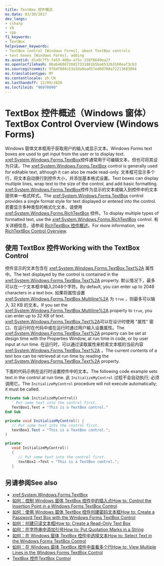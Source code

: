 ```yaml
---
title: TextBox 控件概述
ms.date: 03/30/2017
dev_langs:
- csharp
- vb
- cpp
f1_keywords:
- TextBox
helpviewer_keywords:
- TextBox control [Windows Forms], about TextBox controls
- text boxes [Windows Forms], adding
ms.assetid: d1a9c7f5-fa53-480a-a75c-158f8649ea2f
ms.openlocfilehash: 06ab460d720d17331881b5ba653263160eaf3cb3
ms.sourcegitcommit: 9f6df084c53a3da0ea657ed0d708a72213683084
ms.translationtype: MT
ms.contentlocale: zh-CN
ms.lasthandoff: 12/09/2020
ms.locfileid: "96970890"
---
```

# <a name="textbox-control-overview-windows-forms"></a><span data-ttu-id="062d7-102">TextBox 控件概述（Windows 窗体）</span><span class="sxs-lookup"><span data-stu-id="062d7-102">TextBox Control Overview (Windows Forms)</span></span>
<span data-ttu-id="062d7-103">Windows 窗体文本框用于获取用户的输入或显示文本。</span><span class="sxs-lookup"><span data-stu-id="062d7-103">Windows Forms text boxes are used to get input from the user or to display text.</span></span> <span data-ttu-id="062d7-104"><xref:System.Windows.Forms.TextBox>控件通常用于可编辑文本，但也可将其设为只读。</span><span class="sxs-lookup"><span data-stu-id="062d7-104">The <xref:System.Windows.Forms.TextBox> control is generally used for editable text, although it can also be made read-only.</span></span> <span data-ttu-id="062d7-105">文本框可显示多个行，将文本自动换行到控件大小，并添加基本格式设置。</span><span class="sxs-lookup"><span data-stu-id="062d7-105">Text boxes can display multiple lines, wrap text to the size of the control, and add basic formatting.</span></span> <span data-ttu-id="062d7-106"><xref:System.Windows.Forms.TextBox>控件为显示的文本或输入到控件中的文本提供单一格式样式。</span><span class="sxs-lookup"><span data-stu-id="062d7-106">The <xref:System.Windows.Forms.TextBox> control provides a single format style for text displayed or entered into the control.</span></span> <span data-ttu-id="062d7-107">若要显示多种类型的格式化文本，请使用 <xref:System.Windows.Forms.RichTextBox> 控件。</span><span class="sxs-lookup"><span data-stu-id="062d7-107">To display multiple types of formatted text, use the <xref:System.Windows.Forms.RichTextBox> control.</span></span> <span data-ttu-id="062d7-108">有关详细信息，请参阅 [RichTextBox 控件概述](richtextbox-control-overview-windows-forms.md)。</span><span class="sxs-lookup"><span data-stu-id="062d7-108">For more information, see [RichTextBox Control Overview](richtextbox-control-overview-windows-forms.md).</span></span>  
  
## <a name="working-with-the-textbox-control"></a><span data-ttu-id="062d7-109">使用 TextBox 控件</span><span class="sxs-lookup"><span data-stu-id="062d7-109">Working with the TextBox Control</span></span>  
 <span data-ttu-id="062d7-110">控件显示的文本包含在 <xref:System.Windows.Forms.TextBox.Text%2A> 属性中。</span><span class="sxs-lookup"><span data-stu-id="062d7-110">The text displayed by the control is contained in the <xref:System.Windows.Forms.TextBox.Text%2A> property.</span></span> <span data-ttu-id="062d7-111">默认情况下，最多可以在一个文本框中输入2048个字符。</span><span class="sxs-lookup"><span data-stu-id="062d7-111">By default, you can enter up to 2048 characters in a text box.</span></span> <span data-ttu-id="062d7-112">如果将属性设置 <xref:System.Windows.Forms.TextBox.Multiline%2A> 为 `true` ，则最多可以输入 32 KB 的文本。</span><span class="sxs-lookup"><span data-stu-id="062d7-112">If you set the <xref:System.Windows.Forms.TextBox.Multiline%2A> property to `true`, you can enter up to 32 KB of text.</span></span> <span data-ttu-id="062d7-113"><xref:System.Windows.Forms.TextBox.Text%2A>可以在设计时使用 "属性" 窗口、在运行时在代码中或在运行时通过用户输入设置属性。</span><span class="sxs-lookup"><span data-stu-id="062d7-113">The <xref:System.Windows.Forms.TextBox.Text%2A> property can be set at design time with the Properties Window, at run time in code, or by user input at run time.</span></span> <span data-ttu-id="062d7-114">在运行时，可以通过读取属性来检索文本框的当前内容 <xref:System.Windows.Forms.TextBox.Text%2A> 。</span><span class="sxs-lookup"><span data-stu-id="062d7-114">The current contents of a text box can be retrieved at run time by reading the <xref:System.Windows.Forms.TextBox.Text%2A> property.</span></span>  
  
 <span data-ttu-id="062d7-115">下面的代码示例在运行时设置控件中的文本。</span><span class="sxs-lookup"><span data-stu-id="062d7-115">The following code example sets text in the control at run time.</span></span> <span data-ttu-id="062d7-116">此 `InitializeMyControl` 过程不会自动执行; 必须调用它。</span><span class="sxs-lookup"><span data-stu-id="062d7-116">The `InitializeMyControl` procedure will not execute automatically; it must be called.</span></span>  
  
```vb  
Private Sub InitializeMyControl()  
   ' Put some text into the control first.  
   TextBox1.Text = "This is a TextBox control."  
End Sub  
```  
  
```csharp  
private void InitializeMyControl() {  
   // Put some text into the control first.  
   textBox1.Text = "This is a TextBox control.";  
}  
```  
  
```cpp  
private:  
   void InitializeMyControl()  
   {  
      // Put some text into the control first.  
      textBox1->Text = "This is a TextBox control.";  
   }  
```  
  
## <a name="see-also"></a><span data-ttu-id="062d7-117">另请参阅</span><span class="sxs-lookup"><span data-stu-id="062d7-117">See also</span></span>

- <xref:System.Windows.Forms.TextBox>
- [<span data-ttu-id="062d7-118">如何：控制 Windows 窗体 TextBox 控件中的插入点</span><span class="sxs-lookup"><span data-stu-id="062d7-118">How to: Control the Insertion Point in a Windows Forms TextBox Control</span></span>](how-to-control-the-insertion-point-in-a-windows-forms-textbox-control.md)
- [<span data-ttu-id="062d7-119">如何：使用 Windows 窗体 TextBox 控件创建密码文本框</span><span class="sxs-lookup"><span data-stu-id="062d7-119">How to: Create a Password Text Box with the Windows Forms TextBox Control</span></span>](how-to-create-a-password-text-box-with-the-windows-forms-textbox-control.md)
- [<span data-ttu-id="062d7-120">如何：创建只读文本框</span><span class="sxs-lookup"><span data-stu-id="062d7-120">How to: Create a Read-Only Text Box</span></span>](how-to-create-a-read-only-text-box-windows-forms.md)
- [<span data-ttu-id="062d7-121">如何：在字符串中添加引号</span><span class="sxs-lookup"><span data-stu-id="062d7-121">How to: Put Quotation Marks in a String</span></span>](how-to-put-quotation-marks-in-a-string-windows-forms.md)
- [<span data-ttu-id="062d7-122">如何：在 Windows 窗体 TextBox 控件中选择文本</span><span class="sxs-lookup"><span data-stu-id="062d7-122">How to: Select Text in the Windows Forms TextBox Control</span></span>](how-to-select-text-in-the-windows-forms-textbox-control.md)
- [<span data-ttu-id="062d7-123">如何：在 Windows 窗体 TextBox 控件中查看多个行</span><span class="sxs-lookup"><span data-stu-id="062d7-123">How to: View Multiple Lines in the Windows Forms TextBox Control</span></span>](how-to-view-multiple-lines-in-the-windows-forms-textbox-control.md)
- [<span data-ttu-id="062d7-124">TextBox 控件</span><span class="sxs-lookup"><span data-stu-id="062d7-124">TextBox Control</span></span>](textbox-control-windows-forms.md)
